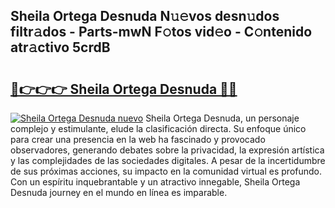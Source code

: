 ## Sheila Ortega Desnuda N𝚞𝚎vos desn𝚞dos filtr𝚊dos - Parts-mwN F𝚘tos vid𝚎o - C𝚘ntenido atr𝚊ctivo 5crdB

# <h2><a href="http://mbdmt2k.tromn.icu/?c=Sheila+Ortega+Desnuda">🔗👉👉👉 Sheila Ortega Desnuda 🔗🔗</a></h2>

[![Sheila Ortega Desnuda nuevo](https://i.imgur.com/pEAQMta.gif)](http://mbdmt2k.tromn.icu/?c=Sheila+Ortega+Desnuda)
Sheila Ortega Desnuda, un personaje complejo y estimulante, elude la clasificación directa. Su enfoque único para crear una presencia en la web ha fascinado y provocado observadores, generando debates sobre la privacidad, la expresión artística y las complejidades de las sociedades digitales. A pesar de la incertidumbre de sus próximas acciones, su impacto en la comunidad virtual es profundo. Con un espíritu inquebrantable y un atractivo innegable, Sheila Ortega Desnuda journey en el mundo en línea es imparable.
